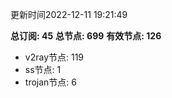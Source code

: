 更新时间2022-12-11 19:21:49

**总订阅: 45**
**总节点: 699**
**有效节点: 126**
- v2ray节点: 119
- ss节点: 1
- trojan节点: 6
